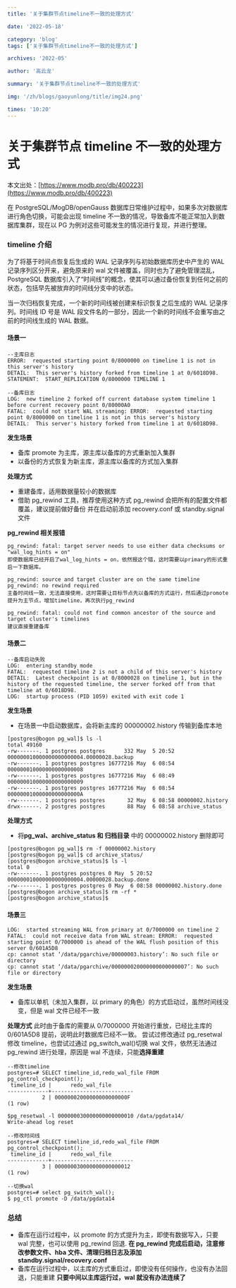 ```yaml
---
title: '关于集群节点timeline不一致的处理方式'

date: '2022-05-18'

category: 'blog'
tags: ['关于集群节点timeline不一致的处理方式']

archives: '2022-05'

author: '高云龙'

summary: '关于集群节点timeline不一致的处理方式'

img: '/zh/blogs/gaoyunlong/title/img24.png'

times: '10:20'
---
```


# 关于集群节点 timeline 不一致的处理方式

本文出处：[https://www.modb.pro/db/400223](https://www.modb.pro/db/400223)

在 PostgreSQL/MogDB/openGauss 数据库日常维护过程中，如果多次对数据库进行角色切换，可能会出现 timeline 不一致的情况，导致备库不能正常加入到数据库集群，现在以 PG 为例对这些可能发生的情况进行复现，并进行整理。

### timeline 介绍

为了将基于时间点恢复后生成的 WAL 记录序列与初始数据库历史中产生的 WAL 记录序列区分开来，避免原来的 wal 文件被覆盖，同时也为了避免管理混乱，PostgreSQL 数据库引入了“时间线”的概念，使其可以通过备份恢复到任何之前的状态，包括早先被放弃的时间线分支中的状态。

当一次归档恢复完成，一个新的时间线被创建来标识恢复之后生成的 WAL 记录序列。时间线 ID 号是 WAL 段文件名的一部分，因此一个新的时间线不会重写由之前的时间线生成的 WAL 数据。

#### 场景一

```
--主库日志
ERROR:  requested starting point 0/8000000 on timeline 1 is not in this server's history
DETAIL:  This server's history forked from timeline 1 at 0/6018D98.
STATEMENT:  START_REPLICATION 0/8000000 TIMELINE 1

--备库日志
LOG:  new timeline 2 forked off current database system timeline 1 before current recovery point 0/80000A0
FATAL:  could not start WAL streaming: ERROR:  requested starting point 0/8000000 on timeline 1 is not in this server's history
DETAIL:  This server's history forked from timeline 1 at 0/6018D98.
```

**发生场景**

- 备库 promote 为主库，源主库以备库的方式重新加入集群
- 以备份的方式恢复为新主库，源主库以备库的方式加入集群

**处理方式**

- 重建备库，适用数据量较小的数据库
- 借助 pg_rewind 工具，推荐使用这种方式
  pg_rewind 会把所有的配置文件都覆盖，建议提前做好备份 并在启动前添加 recovery.conf 或 standby.signal 文件

**pg_rewind 相关报错**

```
pg_rewind: fatal: target server needs to use either data checksums or "wal_log_hints = on"
即使数据库已经开启了wal_log_hints = on，依然报这个错，这时需要以primary的形式重启一下数据库。

pg_rewind: source and target cluster are on the same timeline
pg_rewind: no rewind required
主备时间线一致，无法直接使用，这时需要让目标节点先以备库的方式运行，然后通过promote提升为主节点，增加timeline，再次执行pg_rewind

pg_rewind: fatal: could not find common ancestor of the source and target cluster's timelines
建议直接重建备库
```

#### 场景二

```
--备库启动失败
LOG:  entering standby mode
FATAL:  requested timeline 2 is not a child of this server's history
DETAIL:  Latest checkpoint is at 0/8000028 on timeline 1, but in the history of the requested timeline, the server forked off from that timeline at 0/6018D98.
LOG:  startup process (PID 1059) exited with exit code 1

```

**发生场景**

- 在场景一中启动数据库，会将新主库的 00000002.history 传输到备库本地

```
[postgres@bogon pg_wal]$ ls -l
total 49160
-rw-------. 1 postgres postgres      332 May  5 20:52 000000010000000000000004.00000028.backup
-rw-------. 1 postgres postgres 16777216 May  6 08:54 000000010000000000000008
-rw-------. 1 postgres postgres 16777216 May  6 08:49 000000010000000000000009
-rw-------. 1 postgres postgres 16777216 May  6 08:54 00000001000000000000000A
-rw-------. 1 postgres postgres       32 May  6 08:58 00000002.history
drwx------. 2 postgres postgres       88 May  6 08:58 archive_status

```

**处理方式**

- 将**pg_wal、archive_status 和 归档目录** 中的 00000002.history 删除即可

```
[postgres@bogon pg_wal]$ rm -f 00000002.history
[postgres@bogon pg_wal]$ cd archive_status/
[postgres@bogon archive_status]$ ls -l
total 0
-rw-------. 1 postgres postgres 0 May  5 20:52 000000010000000000000004.00000028.backup.done
-rw-------. 1 postgres postgres 0 May  6 08:58 00000002.history.done
[postgres@bogon archive_status]$ rm -rf *
[postgres@bogon archive_status]$

```

#### 场景三

```
LOG:  started streaming WAL from primary at 0/7000000 on timeline 2
FATAL:  could not receive data from WAL stream: ERROR:  requested starting point 0/7000000 is ahead of the WAL flush position of this server 0/601A5D8
cp: cannot stat ‘/data/pgarchive/00000003.history’: No such file or directory
cp: cannot stat ‘/data/pgarchive/000000020000000000000007’: No such file or directory

```

**发生场景**

- 备库以单机（未加入集群，以 primary 的角色）的方式启动过，虽然时间线没变，但是 wal 文件已经不一致

**处理方式**
此时由于备库的需要从 0/7000000 开始进行重放，已经比主库的 0/601A5D8 提前，说明此时数据库已经不一致。
尝试过修改通过 pg_resetwal 修改 timeline，也尝试过通过 pg_switch_wal()切换 wal 文件，依然无法通过 pg_rewind 进行处理，原因是 wal 不连续，只能**选择重建**

```
--修改timeline
postgres=# SELECT timeline_id,redo_wal_file FROM pg_control_checkpoint();
 timeline_id |      redo_wal_file
-------------+--------------------------
           2 | 00000002000000000000000F
(1 row)

$pg_resetwal -l 000000030000000000000010 /data/pgdata14/
Write-ahead log reset

--修改时间线
postgres=# SELECT timeline_id,redo_wal_file FROM pg_control_checkpoint();
 timeline_id |      redo_wal_file
-------------+--------------------------
           3 | 000000030000000000000012
(1 row)

--切换wal
postgres=# select pg_switch_wal();
$ pg_ctl promote -D /data/pgdata14

```

### 总结

- 备库在运行过程中，以 promote 的方式提升为主，即使有数据写入，只要 wal 完整，也可以使用 pg_rewind 回退.
  **在 pg_rewind 完成后启动，注意修改参数文件、hba 文件、清理归档日志及添加 standby.signal/recovery.conf**
- 备库在运行过程中，以主库的方式重启过，即使没有任何操作，也没有办法回退，只能重建
  **只要中间以主库运行过，wal 就没有办法连续了**
